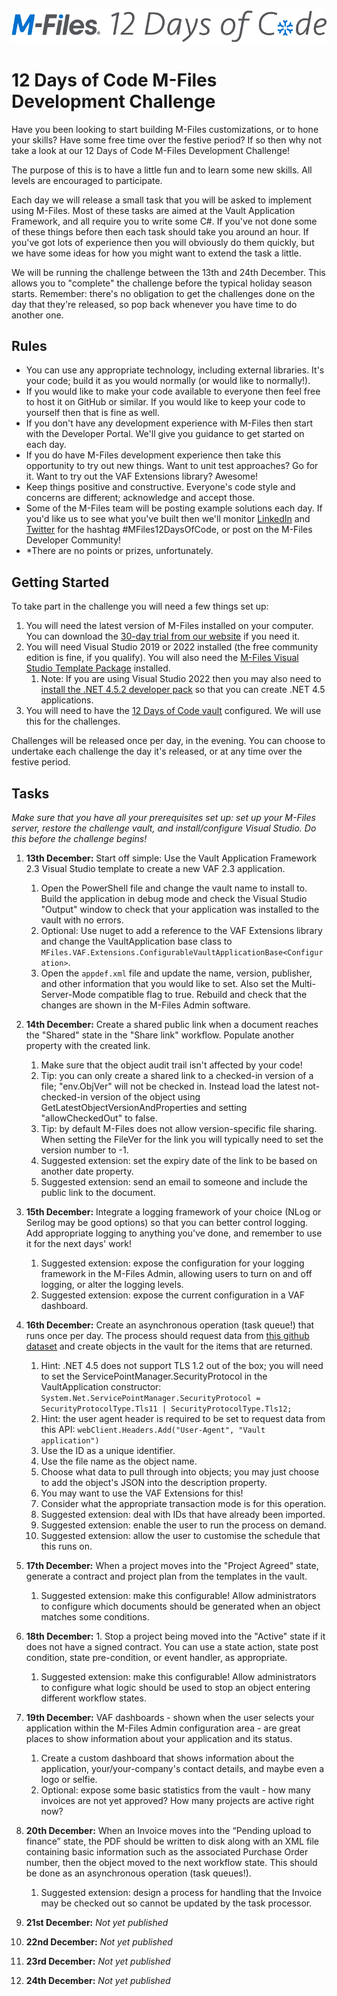 ![12 Days of Code logo](lib/logo.png)

# 12 Days of Code M-Files Development Challenge

Have you been looking to start building M-Files customizations, or to hone your skills?  Have some free time over the festive period?  If so then why not take a look at our 12 Days of Code M-Files Development Challenge!

The purpose of this is to have a little fun and to learn some new skills.  All levels are encouraged to participate.

Each day we will release a small task that you will be asked to implement using M-Files.  Most of these tasks are aimed at the Vault Application Framework, and all require you to write some C#.  If you've not done some of these things before then each task should take you around an hour.  If you've got lots of experience then you will obviously do them quickly, but we have some ideas for how you might want to extend the task a little.

We will be running the challenge between the 13th and 24th December.  This allows you to "complete" the challenge before the typical holiday season starts.  Remember: there's no obligation to get the challenges done on the day that they're released, so pop back whenever you have time to do another one.

## Rules

* You can use any appropriate technology, including external libraries.  It's your code; build it as you would normally (or would like to normally!).
* If you would like to make your code available to everyone then feel free to host it on GitHub or similar.  If you would like to keep your code to yourself then that is fine as well.
* If you don't have any development experience with M-Files then start with the Developer Portal.  We'll give you guidance to get started on each day.
* If you do have M-Files development experience then take this opportunity to try out new things.  Want to unit test approaches?  Go for it.  Want to try out the VAF Extensions library? Awesome!
* Keep things positive and constructive.  Everyone's code style and concerns are different; acknowledge and accept those.
* Some of the M-Files team will be posting example solutions each day.  If you'd like us to see what you've built then we'll monitor <a href="https://www.linkedin.com/feed/hashtag/?keywords=MFiles12DaysOfCode">LinkedIn</a> and <a href="https://twitter.com/hashtag/MFiles12DaysOfCode">Twitter</a> for the hashtag #MFiles12DaysOfCode, or post on the M-Files Developer Community!
* *There are no points or prizes, unfortunately.

## Getting Started

To take part in the challenge you will need a few things set up:

1. You will need the latest version of M-Files installed on your computer.  You can download the <a href="https://www.m-files.com/try-m-files/">30-day trial from our website</a> if you need it.
1. You will need Visual Studio 2019 or 2022 installed (the free community edition is fine, if you qualify).  You will also need the <a href="https://marketplace.visualstudio.com/items?itemName=M-Files.MFilesVisualStudioExtensions">M-Files Visual Studio Template Package</a> installed.
	1. Note: If you are using Visual Studio 2022 then you may also need to <a href="https://dotnet.microsoft.com/download/dotnet-framework/net452">install the .NET 4.5.2 developer pack</a> so that you can create .NET 4.5 applications.
1. You will need to have the <a href="vault-backup">12 Days of Code vault</a> configured.  We will use this for the challenges.

Challenges will be released once per day, in the evening.  You can choose to undertake each challenge the day it's released, or at any time over the festive period.

## Tasks

*Make sure that you have all your prerequisites set up: set up your M-Files server, restore the challenge vault, and install/configure Visual Studio.  Do this before the challenge begins!*

1. **13th December:** Start off simple: Use the Vault Application Framework 2.3 Visual Studio template to create a new VAF 2.3 application.
	1. Open the PowerShell file and change the vault name to install to.  Build the application in debug mode and check the Visual Studio "Output" window to check that your application was installed to the vault with no errors.
	1.	Optional: Use nuget to add a reference to the VAF Extensions library and change the VaultApplication base class to `MFiles.VAF.Extensions.ConfigurableVaultApplicationBase<Configuration>`. 
	1.	Open the `appdef.xml` file and update the name, version, publisher, and other information that you would like to set.  Also set the Multi-Server-Mode compatible flag to true.  Rebuild and check that the changes are shown in the M-Files Admin software.
1. **14th December:** Create a shared public link when a document reaches the "Shared" state in the "Share link" workflow. Populate another property with the created link.
	1. Make sure that the object audit trail isn't affected by your code!
	1. Tip: you can only create a shared link to a checked-in version of a file; "env.ObjVer" will not be checked in.  Instead load the latest not-checked-in version of the object using GetLatestObjectVersionAndProperties and setting "allowCheckedOut" to false.
	1. Tip: by default M-Files does not allow version-specific file sharing.  When setting the FileVer for the link you will typically need to set the version number to -1.
	1. Suggested extension: set the expiry date of the link to be based on another date property.
	1. Suggested extension: send an email to someone and include the public link to the document.
1. **15th December:** Integrate a logging framework of your choice (NLog or Serilog may be good options) so that you can better control logging.  Add appropriate logging to anything you've done, and remember to use it for the next days' work!
	1. Suggested extension: expose the configuration for your logging framework in the M-Files Admin, allowing users to turn on and off logging, or alter the logging levels.
	2. Suggested extension: expose the current configuration in a VAF dashboard.
1. **16th December:** Create an asynchronous operation (task queue!) that runs once per day.  The process should request data from [this github dataset](https://api.github.com/gists) and create objects in the vault for the items that are returned.
	1. Hint: .NET 4.5 does not support TLS 1.2 out of the box; you will need to set the ServicePointManager.SecurityProtocol in the VaultApplication constructor: `System.Net.ServicePointManager.SecurityProtocol = SecurityProtocolType.Tls11 | SecurityProtocolType.Tls12;`
	1. Hint: the user agent header is required to be set to request data from this API: `webClient.Headers.Add("User-Agent", "Vault application")`
	1. Use the ID as a unique identifier.
	1. Use the file name as the object name.
	1. Choose what data to pull through into objects; you may just choose to add the object's JSON into the description property.
	1. You may want to use the VAF Extensions for this!
	1. Consider what the appropriate transaction mode is for this operation.
	1. Suggested extension: deal with IDs that have already been imported.
	1. Suggested extension: enable the user to run the process on demand.
	1. Suggested extension: allow the user to customise the schedule that this runs on.
1. **17th December:** When a project moves into the "Project Agreed" state, generate a contract and project plan from the templates in the vault.
	1. Suggested extension: make this configurable!  Allow administrators to configure which documents should be generated when an object matches some conditions.
1. **18th December:** 1. Stop a project being moved into the "Active" state if it does not have a signed contract.  You can use a state action, state post condition, state pre-condition, or event handler, as appropriate.
	1. Suggested extension: make this configurable!  Allow administrators to configure what logic should be used to stop an object entering different workflow states.
1. **19th December:** VAF dashboards - shown when the user selects your application within the M-Files Admin configuration area - are great places to show information about your application and its status.
	1. Create a custom dashboard that shows information about the application, your/your-company's contact details, and maybe even a logo or selfie.
	1. Optional: expose some basic statistics from the vault - how many invoices are not yet approved?  How many projects are active right now?
1. **20th December:** When an Invoice moves into the “Pending upload to finance” state, the PDF should be written to disk along with an XML file containing basic information such as the associated Purchase Order number, then the object moved to the next workflow state.  This should be done as an asynchronous operation (task queues!).
	1. Suggested extension: design a process for handling that the Invoice may be checked out so cannot be updated by the task processor.

1. **21st December:** *Not yet published*
1. **22nd December:** *Not yet published*
1. **23rd December:** *Not yet published*
1. **24th December:** *Not yet published*
